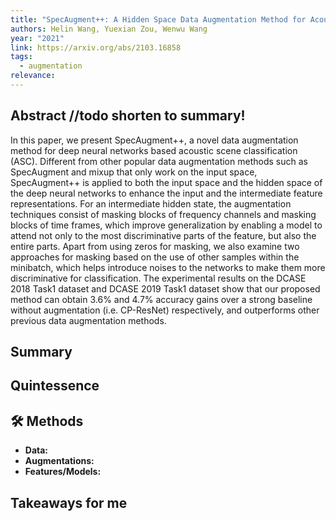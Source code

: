 ```yaml
---
title: "SpecAugment++: A Hidden Space Data Augmentation Method for Acoustic Scene Classification"
authors: Helin Wang, Yuexian Zou, Wenwu Wang
year: "2021"
link: https://arxiv.org/abs/2103.16858
tags:
  - augmentation
relevance:
---
```

## Abstract //todo shorten to summary!
In this paper, we present SpecAugment++, a novel data augmentation method for deep neural networks based acoustic scene classification (ASC). Different from other popular data augmentation methods such as SpecAugment and mixup that only work on the input space, SpecAugment++ is applied to both the input space and the hidden space of the deep neural networks to enhance the input and the intermediate feature representations. For an intermediate hidden state, the augmentation techniques consist of masking blocks of frequency channels and masking blocks of time frames, which improve generalization by enabling a model to attend not only to the most discriminative parts of the feature, but also the entire parts. Apart from using zeros for masking, we also examine two approaches for masking based on the use of other samples within the minibatch, which helps introduce noises to the networks to make them more discriminative for classification. The experimental results on the DCASE 2018 Task1 dataset and DCASE 2019 Task1 dataset show that our proposed method can obtain 3.6% and 4.7% accuracy gains over a strong baseline without augmentation (i.e. CP-ResNet) respectively, and outperforms other previous data augmentation methods.

## Summary


## Quintessence


## 🛠️ Methods
- **Data:**  
- **Augmentations:**  
- **Features/Models:**  


## Takeaways for me


